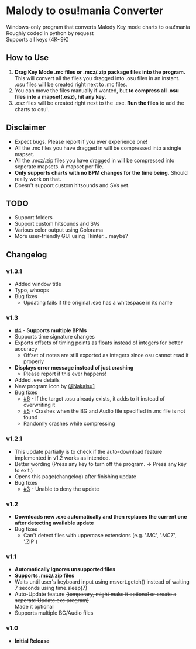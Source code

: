 # Malody to osu!mania Converter

Windows-only program that converts Malody Key mode charts to osu!mania\
Roughly coded in python by request\
Supports all keys (4K~9K)

## How to Use

1. **Drag Key Mode .mc files or .mcz/.zip package files into the program.** This will convert all the files you dragged into .osu files in an instant. .osu files will be created right next to .mc files.
2. You can move the files manually if wanted, but **to compress all .osu files into a mapset(.osz), hit any key.**
3. .osz files will be created right next to the .exe. **Run the files** to add the charts to osu!.

## Disclaimer

* Expect bugs. Please report if you ever experience one!
* All the .mc files you have dragged in will be compressed into a single mapset.
* All the .mcz/.zip files you have dragged in will be compressed into seperate mapsets. A mapset per file.
* **Only supports charts with no BPM changes for the time being.** Should really work on that.
* Doesn't support custom hitsounds and SVs yet.

## TODO

* Support folders
* Support custom hitsounds and SVs
* Various color output using Colorama
* More user-friendly GUI using Tkinter... maybe?

## Changelog

### v1.3.1

* Added window title
* Typo, whoops
* Bug fixes
  * Updating fails if the original .exe has a whitespace in its name

### v1.3

* [#4](https://github.com/jakads/Malody-to-Osumania/issues/4) - __**Supports multiple BPMs**__
* Supports time signature changes
* Exports offsets of timing points as floats instead of integers for better accuracy
  * Offset of notes are still exported as integers since osu cannot read it properly
* **Displays error message instead of just crashing**
  * Please report if this ever happens!
* Added .exe details
* New program icon by [@Nakaisu1](https://twitter.com/Nakaisu1)
* Bug fixes
  * [#6](https://github.com/jakads/Malody-to-Osumania/issues/6) - If the target .osu already exists, it adds to it instead of overwriting it
  * [#5](https://github.com/jakads/Malody-to-Osumania/issues/5) - Crashes when the BG and Audio file specified in .mc file is not found
  * Randomly crashes while compressing

### v1.2.1

* This update partially is to check if the auto-download feature implemented in v1.2 works as intended.
* Better wording (Press any key to turn off the program. → Press any key to exit.)
* Opens this page(changelog) after finishing update
* Bug fixes
  * [#3](https://github.com/jakads/Malody-to-Osumania/issues/3) - Unable to deny the update

### v1.2

* **Downloads new .exe automatically and then replaces the current one after detecting available update**
* Bug fixes
  * Can't detect files with uppercase extensions (e.g. '.MC', '.MCZ', '.ZIP')

### v1.1

* **Automatically ignores unsupported files**
* **Supports .mcz/.zip files**
* Waits until user's keyboard input using msvcrt.getch() instead of waiting 7 seconds using time.sleep(7)
* Auto-Update feature ~~(temporary, might make it optional or create a seperate Update.exe program)~~\
Made it optional
* Supports multiple BG/Audio files

### v1.0

* **Initial Release**
